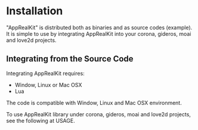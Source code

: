 
Installation
============

"AppRealKit" is distributed both as binaries and as source codes (example).
It is simple to use by integrating AppRealKit into your corona, gideros, moai and love2d projects.

Integrating from the Source Code
-----------------------------

Integrating AppRealKit requires:
* Window, Linux or Mac OSX
* Lua

The code is compatible with Window, Linux and Mac OSX environment.

To use AppRealKit library under corona, gideros, moai and love2d projects, see the following at USAGE.
